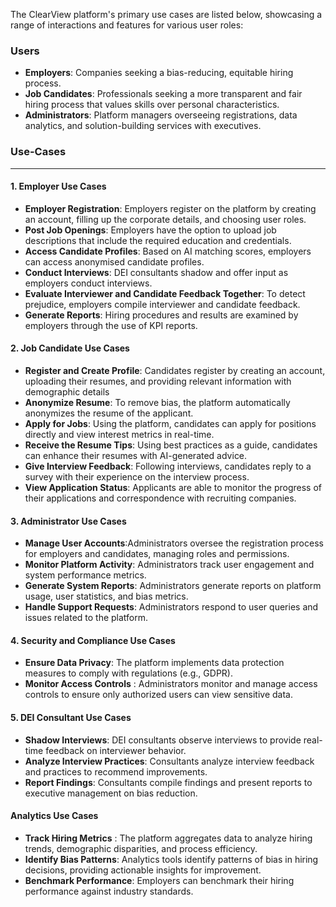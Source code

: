 
The ClearView platform's primary use cases are listed below, showcasing a range of interactions and features for various user roles:

### Users
* __Employers__: Companies seeking a bias-reducing, equitable hiring process.
* __Job Candidates__: Professionals seeking a more transparent and fair hiring process that values skills over personal characteristics.
* __Administrators__: Platform managers overseeing registrations, data analytics, and solution-building services with executives.

### Use-Cases
---


#### 1. Employer Use Cases

* __Employer Registration__: Employers register on the platform by creating an account, filling up the corporate details, and choosing user roles.
* __Post Job Openings__: Employers have the option to upload job descriptions that include the required education and credentials.
* __Access Candidate Profiles__: Based on AI matching scores, employers can access anonymised candidate profiles.
* __Conduct Interviews__: DEI consultants shadow and offer input as employers conduct interviews.
* __Evaluate Interviewer and Candidate Feedback Together__: To detect prejudice, employers compile interviewer and candidate feedback.
* __Generate Reports__: Hiring procedures and results are examined by employers through the use of KPI reports.

#### 2. Job Candidate Use Cases

* __Register and Create Profile__: Candidates register by creating an account, uploading their resumes, and providing relevant information with demographic details
* __Anonymize Resume__: To remove bias, the platform automatically anonymizes the resume of the applicant.
* __Apply for Jobs__: Using the platform, candidates can apply for positions directly and view interest metrics in real-time.
* __Receive the Resume Tips__: Using best practices as a guide, candidates can enhance their resumes with AI-generated advice.
* __Give Interview Feedback__: Following interviews, candidates reply to a survey with their experience on the interview process.
* __View Application Status__: Applicants are able to monitor the progress of their applications and correspondence with recruiting companies.

#### 3. Administrator Use Cases
* __Manage User Accounts__:Administrators oversee the registration process for employers and candidates, managing roles and permissions.
*  __Monitor Platform Activity__: Administrators track user engagement and system performance metrics.
* __Generate System Reports__: Administrators generate reports on platform usage, user statistics, and bias metrics.
*  __Handle Support Requests__: Administrators respond to user queries and issues related to the platform.

 #### 4. Security and Compliance Use Cases
* __Ensure Data Privacy__: The platform implements data protection measures to comply with regulations (e.g., GDPR).
* __Monitor Access Controls__ : Administrators monitor and manage access controls to ensure only authorized users can view sensitive data.


#### 5. DEI Consultant Use Cases
* __Shadow Interviews__: DEI consultants observe interviews to provide real-time feedback on interviewer behavior.
* __Analyze Interview Practices__: Consultants analyze interview feedback and practices to recommend improvements.
* __Report Findings__: Consultants compile findings and present reports to executive management on bias reduction.

#### Analytics Use Cases
* __Track Hiring Metrics__ : The platform aggregates data to analyze hiring trends, demographic disparities, and process efficiency.
* __Identify Bias Patterns__: Analytics tools identify patterns of bias in hiring decisions, providing actionable insights for improvement.
* __Benchmark Performance__: Employers can benchmark their hiring performance against industry standards.
